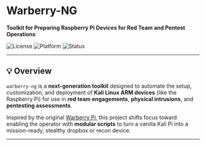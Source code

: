 # Warberry-NG

**Toolkit for Preparing Raspberry Pi Devices for Red Team and Pentest Operations**

![License](https://img.shields.io/badge/license-MIT-blue.svg)
![Platform](https://img.shields.io/badge/platform-Kali%20Linux%20ARM-orange)
![Status](https://img.shields.io/badge/status-Development-yellow)

---

## 💡 Overview

`warberry-ng` is a **next-generation toolkit** designed to automate the setup, customization, and deployment of **Kali Linux ARM devices** (like the Raspberry Pi) for use in **red team engagements**, **physical intrusions**, and **pentesting assessments**.

Inspired by the original [Warberry Pi](https://github.com/secgroundzero/warberry), this project shifts focus toward enabling the operator with **modular scripts** to turn a vanilla Kali Pi into a mission-ready, stealthy dropbox or recon device.

---
